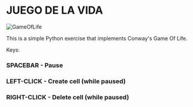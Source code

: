 # JUEGO DE LA VIDA

![GameOfLife](https://user-images.githubusercontent.com/99559915/166517810-b6514c56-2ced-481f-9083-40f67f805a4c.png)

This is a simple Python exercise that implements Conway's Game Of Life.

Keys:

###  SPACEBAR - Pause
### LEFT-CLICK - Create cell (while paused)
###  RIGHT-CLICK - Delete cell (while paused)
